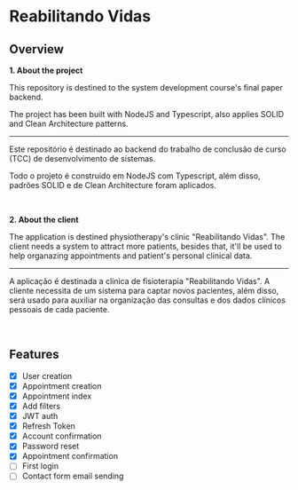 # **Reabilitando Vidas**

## **Overview**

**1. About the project**

This repository is destined to the system development course's final paper backend.

The project has been built with NodeJS and Typescript, also applies SOLID and Clean Architecture patterns.

---

Este repositório é destinado ao backend do trabalho de conclusão de curso (TCC) de desenvolvimento de sistemas.

Todo o projeto é construido em NodeJS com Typescript, além disso, padrões SOLID e de Clean Architecture foram aplicados.

<br />

**2. About the client**

The application is destined physiotherapy's clinic "Reabilitando Vidas". The client needs a system to attract more patients, besides that, it'll be used to help organazing appointments and patient's personal clinical data.

---

A aplicação é destinada a clínica de fisioterapia "Reabilitando Vidas". A cliente necessita de um sistema para captar novos pacientes, além disso, será usado para auxiliar na organização das consultas e dos dados clínicos pessoais de cada paciente.

<br />

## **Features**

- [x] User creation
- [x] Appointment creation
- [x] Appointment index
- [x] Add filters
- [x] JWT auth
- [x] Refresh Token
- [x] Account confirmation
- [x] Password reset
- [x] Appointment confirmation
- [ ] First login
- [ ] Contact form email sending
